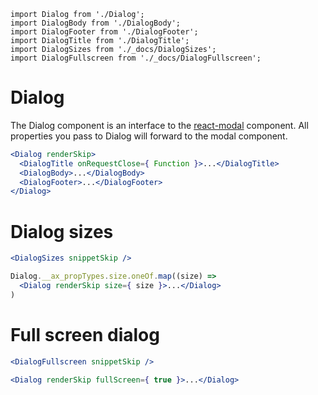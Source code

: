 ```imports
import Dialog from './Dialog';
import DialogBody from './DialogBody';
import DialogFooter from './DialogFooter';
import DialogTitle from './DialogTitle';
import DialogSizes from './_docs/DialogSizes';
import DialogFullscreen from './_docs/DialogFullscreen';
```


# Dialog

The Dialog component is an interface to the [react-modal](https://github.com/reactjs/react-modal) component. All properties you pass to Dialog will forward to the modal component.

```jsx
<Dialog renderSkip>
  <DialogTitle onRequestClose={ Function }>...</DialogTitle>
  <DialogBody>...</DialogBody>
  <DialogFooter>...</DialogFooter>
</Dialog>
```


# Dialog sizes

```jsx
<DialogSizes snippetSkip />
```

```jsx
Dialog.__ax_propTypes.size.oneOf.map((size) => 
  <Dialog renderSkip size={ size }>...</Dialog>
)
```


# Full screen dialog

```jsx
<DialogFullscreen snippetSkip />
```

```jsx
<Dialog renderSkip fullScreen={ true }>...</Dialog>
```
